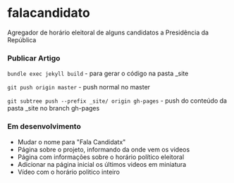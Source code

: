 falacandidato
=============

Agregador de horário eleitoral de alguns candidatos a Presidência da República

### Publicar Artigo

`bundle exec jekyll build` - para gerar o código na pasta _site

`git push origin master` - push normal no master

`git subtree push --prefix _site/ origin gh-pages` - push do conteúdo da pasta _site no branch gh-pages

### Em desenvolvimento

*  Mudar o nome para "Fala Candidatx"
*  Página sobre o projeto, informando da onde vem os videos
*  Página com informações sobre o horário político eleitoral
*  Adicionar na página inicial os últimos videos em miniatura
*  Vídeo com o horário politico inteiro
